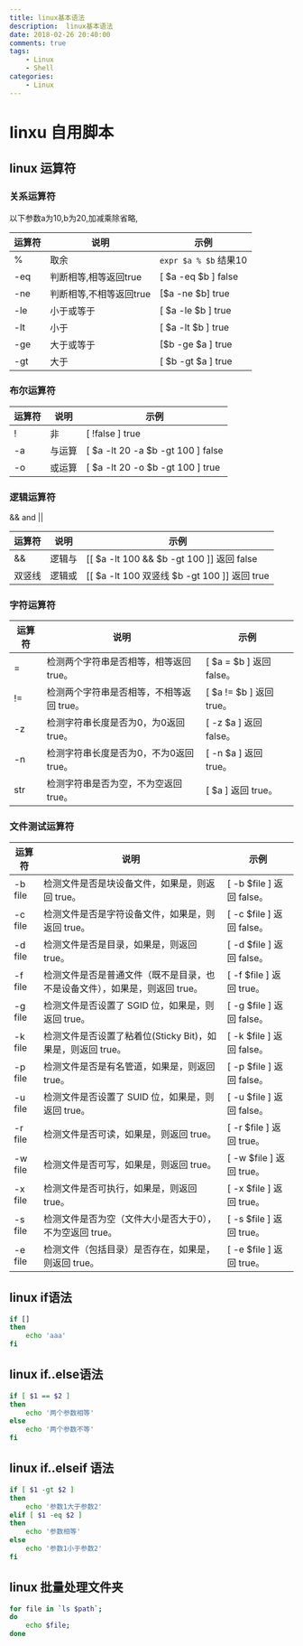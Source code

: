 ```yaml
---
title: linux基本语法
description:  linux基本语法
date: 2018-02-26 20:40:00
comments: true
tags: 
    - Linux
    - Shell  
categories:
    - Linux
---
```


# linxu 自用脚本

## linux 运算符
### 关系运算符
以下参数a为10,b为20,加减乘除省略,

|运算符| 说明 | 示例 |
|-|-|-|
|%| 取余 | `expr $a % $b` 结果10| 
|-eq| 判断相等,相等返回true | [ $a -eq $b ] false|
|-ne| 判断相等,不相等返回true | [$a -ne $b] true|
|-le| 小于或等于| [ $a -le $b ]  true|
|-lt| 小于 | [ $a -lt $b ] true|
|-ge| 大于或等于 | [$b -ge $a ] true |
|-gt| 大于 | [ $b -gt $a ] true|
### 布尔运算符
|运算符| 说明 | 示例 |
|-|-|-|
|!| 非| [ !false ] true|
|-a| 与运算 | [ $a -lt 20 -a $b -gt 100 ] false|
|-o| 或运算| [ $a -lt 20 -o $b -gt 100 ] true|

### 逻辑运算符
&& and || 

|运算符| 说明 | 示例 |
|-|-|-|
|&&| 逻辑与 |[[ $a -lt 100 && $b -gt 100 ]] 返回 false|
| 双竖线 |逻辑或 |[[ $a -lt 100 双竖线 $b -gt 100 ]] 返回 true|

### 字符运算符
|运算符| 说明 | 示例 |
|-|-|-|
|=	|检测两个字符串是否相等，相等返回 true。|	[ $a = $b ] 返回 false。|
|!=|	检测两个字符串是否相等，不相等返回 true。|	[ $a != $b ] 返回 true。|
|-z|	检测字符串长度是否为0，为0返回 true。|	[ -z $a ] 返回 false。|
|-n|	检测字符串长度是否为0，不为0返回 true。|	[ -n $a ] 返回 true。|
|str|	检测字符串是否为空，不为空返回 true。	|[ $a ] 返回 true。|

### 文件测试运算符
|运算符| 说明 | 示例 |
|-|-|-|
|-b file|	检测文件是否是块设备文件，如果是，则返回 true。|	[ -b $file ] 返回 false。|
|-c file|	检测文件是否是字符设备文件，如果是，则返回 true。|	[ -c $file ] 返回 false。|
|-d file|	检测文件是否是目录，如果是，则返回 true。	|[ -d $file ] 返回 false。|
|-f file|	检测文件是否是普通文件（既不是目录，也不是设备文件），如果是，则返回 true。|	[ -f $file ] 返回 true。|
|-g file|	检测文件是否设置了 SGID 位，如果是，则返回 true。|	[ -g $file ] 返回 false。|
|-k file|	检测文件是否设置了粘着位(Sticky Bit)，如果是，则返回 true。|	[ -k $file ] 返回 false。|
|-p file|	检测文件是否是有名管道，如果是，则返回 true。|	[ -p $file ] 返回 false。|
|-u file|	检测文件是否设置了 SUID 位，如果是，则返回 true。|	[ -u $file ] 返回 false。|
|-r file|	检测文件是否可读，如果是，则返回 true。|	[ -r $file ] 返回 true。|
|-w file|	检测文件是否可写，如果是，则返回 true。|	[ -w $file ] 返回 true。|
|-x file|	检测文件是否可执行，如果是，则返回 true。|	[ -x $file ] 返回 true。|
|-s file|	检测文件是否为空（文件大小是否大于0），不为空返回 true。|	[ -s $file ] 返回 true。|
|-e file|	检测文件（包括目录）是否存在，如果是，则返回 true。|	[ -e $file ] 返回 true。|
## linux if语法
```bash
if []
then
    echo 'aaa'
fi 
```

## linux if..else语法
```bash
if [ $1 == $2 ]
then
    echo '两个参数相等'
else 
    echo '两个参数不等'
fi
```

## linux if..elseif 语法
```bash
if [ $1 -gt $2 ]
then
    echo '参数1大于参数2'
elif [ $1 -eq $2 ]
then 
    echo '参数相等'
else 
    echo '参数1小于参数2'
fi
```
## linux 批量处理文件夹
```bash
for file in `ls $path`;
do
    echo $file;
done
```

